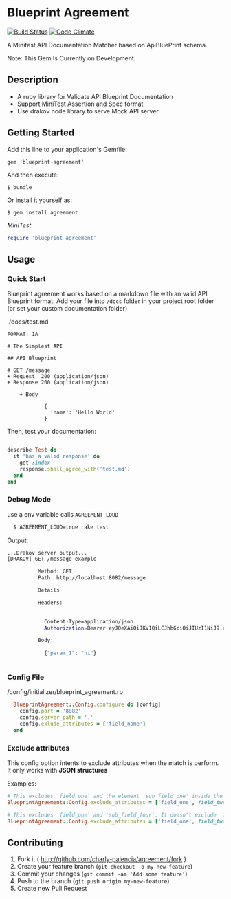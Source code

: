 # Blueprint Agreement

[![Build Status](https://travis-ci.org/charly-palencia/blueprint-agreement.svg?branch=master)](https://travis-ci.org/charly-palencia/blueprint-agreement)
[![Code Climate](https://codeclimate.com/github/charly-palencia/blueprint-agreement/badges/gpa.svg)](https://codeclimate.com/github/charly-palencia/blueprint-agreement)

A Minitest API Documentation Matcher based on ApiBluePrint schema.

Note: This Gem Is Currently on Development. 

## Description

- A ruby library for Validate API Blueprint Documentation
- Support MiniTest Assertion and Spec format
- Use drakov node library to serve Mock API server


## Getting Started

Add this line to your application's Gemfile:

    gem 'blueprint-agreement'

And then execute:

    $ bundle

Or install it yourself as:

    $ gem install agreement

*MiniTest*

```ruby
require 'blueprint_agreement'
```

## Usage

### Quick Start

Blueprint agreement works based on a markdown file with an valid API Blueprint format. Add your file into `/docs` folder in your project root folder (or set your custom documentation folder)

./docs/test.md

```
FORMAT: 1A

# The Simplest API
 
## API Blueprint
 
# GET /message
+ Request  200 (application/json)
+ Response 200 (application/json)
    
    + Body

            {
              'name': 'Hello World'
            }

```

Then, test your documentation:

``` ruby 

describe Test do
  it 'has a valid response' do
    get :index
    response.shall_agree_with('test.md')
  end
end
```
### Debug Mode

use a env variable calls `AGREEMENT_LOUD`

``` bash
  $ AGREEMENT_LOUD=true rake test
``` 

Output:

``` bash
...Drakov server output...
[DRAKOV] GET /message example

          Method: GET
          Path: http://localhost:8082/message

          Details

          Headers:

           
            Content-Type=application/json
            Authorization=Bearer eyJ0eXAiOiJKV1QiLCJhbGciOiJIUzI1NiJ9.example

          Body:
          
            {"param_1": "hi"}
        

```
### Config File 

/config/initializer/blueprint_agreement.rb

``` ruby
  BlueprintAgreement::Config.configure do |config|
    config.port = '8082'
    config.server_path = '.'
    config.exlude_attributes = ['field_name']
  end
```

### Exclude attributes

This config option intents to exclude attributes when the match is perform. It only works with **JSON structures**

Examples:

``` ruby
# This excludes 'field_one' and the element 'sub_field_one' inside the 'field_two' array. It doesn't exclude 'field_two'.
BlueprintAgreement::Config.exclude_attributes = ['field_one', field_two: [ 'sub_field_one' ]]

# This excludes 'field_one' and 'sub_field_four'. It doesn't exclude 'field_two' or 'sub_field_one'.
BlueprintAgreement::Config.exclude_attributes = ['field_one', field_two: { sub_field_one: [ 'sub_field_four' ] } ]
```

## Contributing

1. Fork it ( http://github.com/charly-palencia/agreement/fork )
2. Create your feature branch (`git checkout -b my-new-feature`)
3. Commit your changes (`git commit -am 'Add some feature'`)
4. Push to the branch (`git push origin my-new-feature`)
5. Create new Pull Request
